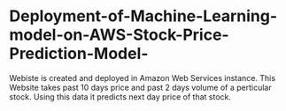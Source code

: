 # Deployment-of-Machine-Learning-model-on-AWS-Stock-Price-Prediction-Model-

Webiste is created and deployed in Amazon Web Services instance. This Website takes past 10 days price and past 2 days volume of a perticular stock.
Using this data it predicts next day price of that stock. 
